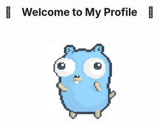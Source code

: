 <h1 align="center">🎉 &nbsp;&nbsp; Welcome to My Profile &nbsp;&nbsp; 🎉</h1>

</br></br>

<p align="center">
  <img src="./dancing-gopher.gif" width="200" height="200" />
</p>
